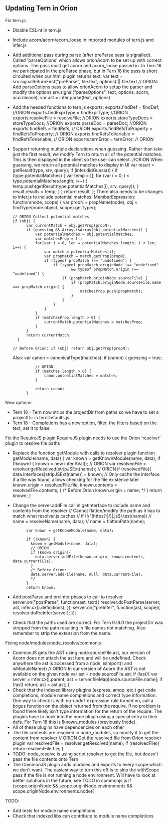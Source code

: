 ## Updating Tern in Orion

Fix tern.js:
- Disable ESLint in tern.js
- Include acorn/acorn/acorn_loose in imported modules of tern.js and infer.js
- Add additional pass during parse (after preParse pass is signalled).  Called 'parseOptions' which allows
orionAcorn to be set up with correct options. The pass must get acorn and acorn_loose passed in. In Tern 16 we participated 
in the preParse phase, but in Tern 18 the pass is short circuited when our html plugin returns text.
		var text = srv.signalReturnFirst("preParse", file.text, options) || file.text
	    // ORION: Add parseOptions pass to allow orionAcorn to setup the parser and modify the options
	    srv.signal("parseOptions", text, options, acorn, acornloose);
	    var ast = infer.parse(text, options)
- Add the needed functions to tern.js exports:
		exports.findDef = findDef; //ORION
	    exports.findExprType = findExprType; //ORION
	    exports.resolveFile = resolveFile; //ORION
	    exports.storeTypeDocs = storeTypeDocs; //ORION
	    exports.parseDoc = parseDoc; //ORION
	    exports.findRefs = findRefs; // ORION
	    exports.findRefsToProperty = findRefsToProperty; // ORION
	    exports.findRefsToVariable = findRefsToVariable; // ORION
	    exports.ternError = ternError; // ORION
- Support returning multiple declarations when guessing.  Rather than take just the first result, we modify
Tern to return all of the potential matches.  This is then displayed in the client so the user can select.
		//ORION When guessing, we return all potential matches to display in UI
		var result = getResult(type, srv, query);
		if (infer.didGuess()) {
			   if (type.potentialMatches) {
			      var temp = [];
			      for (var i = 0; i < type.potentialMatches.length; i++) {
				temp.push(getResult(type.potentialMatches[i], srv, query));
			      }
			      result.results = temp;
			   }
			}
			return result;
		};
	There also needs to be changes to infer.js to include potential matches:
 	 MemberExpression: function(node, scope) {
      var propN = propName(node), obj = findType(node.object, scope).getType();
      
      // ORION Collect potential matches
      if (obj) {
			var currentMatch = obj.getProp(propN);
			if (guessing && Array.isArray(obj.potentialMatches)) {
				var potentialMatches = obj.potentialMatches;
				var matchesProp = [];
				for(var i = 0, len = potentialMatches.length; i < len; i++) {
					var match = potentialMatches[i];
					var propMatch = match.getProp(propN);
					if (typeof propMatch !== "undefined") {
						if (typeof propMatch.originNode !== "undefined"
								&& typeof propMatch.origin !== "undefined") {
							if (propMatch.originNode.sourceFile) {
								if (propMatch.originNode.sourceFile.name === propMatch.origin) {
									matchesProp.push(propMatch);
								}
							}
						}
					}
				}
				if (matchesProp.length > 0) {
					currentMatch.potentialMatches = matchesProp;
				}
			}
			return currentMatch;
		}
      
      // Before Orion: if (obj) return obj.getProp(propN);
    Also:
	       var canon = canonicalType(matches);
	        if (canon) {
	        	guessing = true;
	        	
	        	// ORION
	        	if (matches.length > 0) {
	        		canon.potentialMatches = matches;
	        	}
	        	
	        	return canon;
	        }

New options:
- Tern 18 - Tern now strips the projectDir from paths so we have to set a projectDir in ternDefaults.js
- Tern 18 - Completions has a new option, filter, the filters based on the text, set it to false

Fix the RequireJS plugin
RequireJS plugin needs to use the Orion 'resolver' plugin to resolve file paths
- Replace the function getModule with calls to resolver plugin
		function getModule(name, data) {
    	var known = getKnownModule(name, data);
	    if (!known) {
	      known = new infer.AVal();
	      // ORION
	      var resolvedFile = resolver.getResolved(stripJSExt(name)); // ORION
	      if (resolvedFile){
	      	data.interfaces[stripJSExt(name)] = known; // Only cache the interface if a file was found, allows checking for the file existence later
	        known.origin = resolvedFile.file;
	        known.contents = resolvedFile.contents;
	      }
	      /* Before Orion
	      known.origin = name;
	      */
	    }
	    return known;
  	}
- Change the server.addFile call in getInterface to include name and contents from the resolver
		// Cannot flatten/modify the path as it has to match what resolver.js caches
		//    if (!/^(https?:|\/)|\.js$/.test(name))
		//      name = resolveName(name, data);
		//    name = flattenPath(name);
		
		    var known = getKnownModule(name, data);
		
		    if (!known) {
		      known = getModule(name, data);
		      // ORION
		      if (known.origin){
		        data.server.addFile(known.origin, known.contents, data.currentFile);
		      }
		      /* Before Orion:
		      data.server.addFile(name, null, data.currentFile);
		      */
		    }
		    return known;
- Add postParse and preInfer phases to call to resolver
		server.on("postParse", function(ast, text){
    		resolver.doPostParse(server, ast, infer.cx().definitions);
    	});
    	server.on("preInfer", function(ast, scope){
    		resolver.doPreInfer(server);
		});
- Check that the paths used are correct.  For Tern 0.18.0 the projectDir was stripped from the path resulting in file names not matching.  Also remember to strip the extension from the name.

Fixing node/modules/node_resolve/commonjs
- CommonJS gets the AST using node.sourceFile.ast, our version of Acorn does not attach the ast here and will be undefined.  Check anywhere the ast is accessed from a node, isImport() and isModuleName()
	    // ORION In our version of Acorn the AST is not available on the given node
	    var ast = node.sourceFile.ast;
	    if (!ast){
	        var server = infer.cx().parent;
	        ast = server.fileMap[node.sourceFile.name];
	        if (!ast) return;
	        ast = ast.ast;
	    }
- Check that the indexed library plugins (express, amqp, etc.) get code completions, module name completions and correct type information.
One way to check is with no-undef-expression rule turned on, call a bogus function on the object returned from the require.  If no problem is found
there likely isn't type information for the return of the require.  The plugins have to hook into the node plugin using a special entry in their defs.
For Tern 18 this is !known_modules (previously !node).
- All of these plugins have dependencies on each other
- The file contents are resolved in node_modules, so modify it to get the content from resolver
	     // ORION Get the resolved file from Orion resolver plugin
	  	 var resolvedFile = resolver.getResolved(name);
	  	 if (resolvedFile){
	  	 	return resolvedFile.file;
	  	 }
- TODO: node_resolve is using script resolver to get the file, but doesn't pass the file contents onto Tern
- The CommonJS plugin adds modules and exports to every scope which we don't want.  The easiest way to turn this
off is to skip the withScope pass if the file is not running a node environment.  Will have to look at better solutions
in the future, see TODO in commonjs.js
		if (scope.originNode && scope.originNode.environments && scope.originNode.environments.node){

TODO: 
- Add tests for module name completions
- Check that indexed libs can contribute to module name completions

